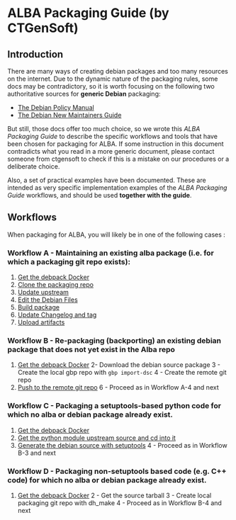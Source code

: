 # ALBA Packaging Guide (by CTGenSoft)

## Introduction

There are many ways of creating debian packages and too many resources on the 
internet. Due to the dynamic nature of the packaging rules, some docs may be 
contradictory, so it is worth focusing on the following two authoritative 
sources for **generic Debian** packaging:

- [The Debian Policy Manual](https://www.debian.org/doc/debian-policy/)
- [The Debian New Maintainers Guide](https://www.debian.org/doc/manuals/maint-guide/index.en.html)

But still, those docs offer too much choice, so we wrote this *ALBA Packaging 
Guide* to describe the specific workflows and tools that have been chosen for 
packaging for ALBA.
If some instruction in this document contradicts what you read in a more generic
document, please contact someone from ctgensoft to check if this is a mistake on
our procedures or a deliberate choice.

Also, a set of practical examples have been documented. These are intended as 
very specific implementation examples of the *ALBA Packaging Guide* workflows, 
and should be used **together with the guide**.


## Workflows

When packaging for ALBA, you will likely be in one of the following cases :


### Workflow A - Maintaining an existing alba package (i.e. for which a packaging git repo exists):

1. [Get the debpack Docker](recipe.Get_the_debpack_Docker.md)
2. [Clone the packaging repo](recipe.Clone_the_packaging_repo.md)
3. [Update upstream](recipe.Update_upstream.md)
4. [Edit the Debian Files](recipe.Edit_debian_files.md)
5. [Build package](recipe.Build_package.md)
6. [Update Changelog and tag](recipe.Update_changelog_and_tag.md)
7. [Upload artifacts](recipe.Upload_artifacts.md)

### Workflow B - Re-packaging (backporting) an existing debian package that does not yet exist in the Alba repo

1. [Get the debpack Docker](recipe.Get_the_debpack_Docker.md)
2- Download the debian source package
3 - Create the local gbp repo with `gbp import-dsc`
4 - Create the remote git repo
5. [Push to the remote git repo](recipe.Push_to_the_remote_git_repo.md)
6 - Proceed as in Workflow A-4 and next

### Workflow C - Packaging a setuptools-based python code for which no alba or debian package already exist.

1. [Get the debpack Docker](recipe.Get_the_debpack_Docker.md)
2. [Get the python module upstream source and cd into it](recipe.Get_the_python_module_upstream_source.md)
3. [Generate the debian source with setuptools](recipe.Generate_the_debian_source_with_setuptools.md)
4 - Proceed as in Workflow B-3 and next

### Workflow D - Packaging non-setuptools based code (e.g. C++ code) for which no alba or debian package already exist.

1. [Get the debpack Docker](recipe.Get_the_debpack_Docker.md)
2 - Get the source tarball
3 - Create local packaging git repo with dh_make
4 - Proceed as in Workflow B-4 and next
